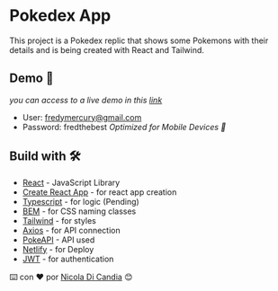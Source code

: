 # Pokedex App

This project is a Pokedex replic that shows some Pokemons with their details and is being created with React and Tailwind.

## Demo 👀

_you can access to a live demo in this [link]([https://phenomenal-queijadas-4927bc.netlify.app/login](https://pokenico.netlify.app/login))_
* User: fredymercury@gmail.com
* Password: fredthebest
_Optimized for Mobile Devices 📱_

## Build with 🛠️

* [React](https://es.reactjs.org) - JavaScript Library
* [Create React App](https://es.reactjs.org/docs/create-a-new-react-app.html#create-react-app) - for react app creation
* [Typescript](https://www.typescriptlang.org/) - for logic (Pending)
* [BEM](https://getbem.com/) - for CSS naming classes
* [Tailwind](https://tailwindcss.com/) - for styles
* [Axios](https://axios-http.com/docs/intro) - for API connection
* [PokeAPI](https://pokeapi.co/) - API used
* [Netlify](https://www.netlify.com/) - for Deploy
* [JWT](https://jwt.io/) - for authentication

⌨️ con ❤️ por [Nicola Di Candia](https://github.com/iamalexandro) 😊
